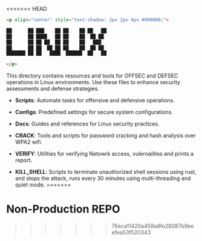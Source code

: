 <<<<<<< HEAD
```markdown
<p align="center" style="text-shadow: 2px 2px 4px #000000;">

██      ██ ███    ██ ██    ██ ██   ██  
██      ██ ████   ██ ██    ██  ██ ██  
██      ██ ██ ██  ██ ██    ██   ███   
██      ██ ██  ██ ██ ██    ██  ██ ██  
███████ ██ ██   ████  ██████  ██   ██  

</p>
```


This directory contains resources and tools for OFFSEC and DEFSEC operations in Linux environments. Use these files to enhance security assessments and defense strategies.

- **Scripts**: Automate tasks for offensive and defensive operations.
- **Configs**: Predefined settings for secure system configurations.
- **Docs**: Guides and references for Linux security practices.

- **CRACK**: Tools and scripts for password cracking and hash analysis over WPA2 wifi.
- **VERIFY**: Utilities for verifying Netowrk access, vulernailites and prints a report. 
- **KILL_SHELL**: Scripts to terminate unauthorized shell sessions using rust, and stops the attack, runs every 30 minutes using multi-threading and quiet mode. 
=======
# Non-Production REPO
>>>>>>> 76eca11420a459a8fe28087b9eeefea53f520343

